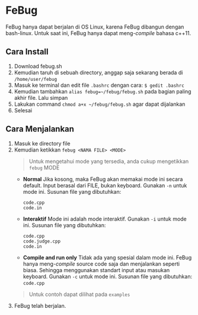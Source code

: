 # FeBug

FeBug hanya dapat berjalan di OS Linux, karena FeBug dibangun dengan bash-linux. Untuk saat ini, FeBug hanya dapat meng-*compile* bahasa c++11.

## Cara Install
1. Download febug.sh
2. Kemudian taruh di sebuah directory, anggap saja sekarang berada di ```/home/user/febug```
3. Masuk ke terminal dan edit file ```.bashrc``` dengan cara:
  ```$ gedit .bashrc```
4. Kemudian tambahkan ```alias febug=~/febug/febug.sh``` pada bagian paling akhir file. Lalu simpan
5. Lakukan command ```chmod a+x ~/febug/febug.sh``` agar dapat dijalankan
6. Selesai

## Cara Menjalankan
1. Masuk ke directory file
2. Kemudian ketikkan ```febug <NAMA FILE> <MODE>```
    > Untuk mengetahui mode yang tersedia, anda cukup mengetikkan ```febug```
    > MODE
      - **Normal**
        Jika <MODE> kosong, maka FeBug akan memakai mode ini secara default. Input berasal dari FILE, bukan keyboard. Gunakan ```-n``` untuk mode ini. Susunan file yang dibutuhkan:
         ```
         code.cpp
         code.in
         ```
      - **Interaktif**
        Mode ini adalah mode interaktif. Gunakan ```-i``` untuk mode ini. Susunan file yang dibutuhkan:
         ```
         code.cpp
         code.judge.cpp
         code.in
         ```
      - **Compile and run only**
        Tidak ada yang spesial dalam mode ini. FeBug hanya meng-*compile* source code saja dan menjalankan seperti biasa. Sehingga menggunakan standart input atau masukan keyboard. Gunakan ```-c``` untuk mode ini. Susunan file yang dibutuhkan:
        ```code.cpp```
     > Untuk contoh dapat dilihat pada ```examples```
3. FeBug telah berjalan.
